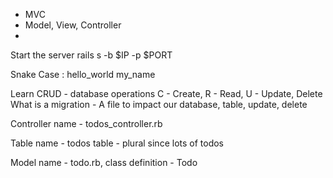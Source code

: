 - MVC
- Model, View, Controller
- 
Start the server
rails s -b $IP -p $PORT

Snake Case : hello_world my_name


Learn CRUD - database operations
C - Create, R - Read, U - Update, Delete
What is a migration - A file to impact our database, table, update, delete

Controller name - todos_controller.rb

Table name - todos table - plural since lots of todos

Model name - todo.rb, class definition - Todo